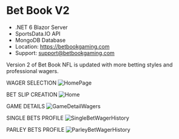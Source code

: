 # Bet Book V2
- .NET 6 Blazor Server
- SportsData.IO API
- MongoDB Database
- Location: https://betbookgaming.com
- Support: support@betbookgaming.com

Version 2 of Bet Book NFL is updated with more betting styles and professional wagers.

WAGER SELECTION
![HomePage](https://user-images.githubusercontent.com/95720340/191072722-9293f083-8b3e-4ff1-9b70-d8f27a31567f.png)

BET SLIP CREATION
![Home](https://user-images.githubusercontent.com/95720340/191072246-74ff01cb-6c71-40f9-ae30-006f430063a1.png)

GAME DETAILS
![GameDetailWagers](https://user-images.githubusercontent.com/95720340/191072231-4a2d7ad1-0de0-479f-b383-05d24647a2b3.png)

SINGLE BETS PROFILE
![SingleBetWagerHistory](https://user-images.githubusercontent.com/95720340/191072220-e345f046-1e92-4069-833e-746a0e1ced93.png)

PARLEY BETS PROFILE
![ParleyBetWagerHistory](https://user-images.githubusercontent.com/95720340/191072209-da3382d9-d430-4301-86d4-57ea60ee7678.png)

